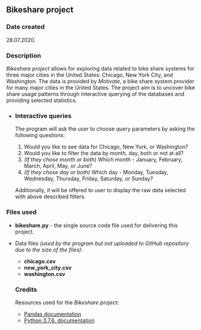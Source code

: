 ## Bikeshare project

### Date created
28.07.2020.

### Description
*Bikeshare project* allows for exploring data related to bike share systems for three major cities in the United States: Chicago, New York City, and Washington. The data is provided by *Motivate*, a bike share system provider for many major cities in the United States. The project aim is to uncover bike share usage patterns through interactive querying of the databases and providing selected statistics.

* ### Interactive queries
  The program will ask the user to choose query parameters by asking the following questions:
  1. Would you like to see data for Chicago, New York, or Washington?
  2. Would you like to filter the data by month, day, both or not at all?
  3. *(If they chose month or both)* Which month - January, February, March, April, May, or June?
  4. *(If they chose day or both)* Which day - Monday, Tuesday, Wednesday, Thursday, Friday, Saturday, or Sunday?

  Additionally, it will be offered to user to display the raw data selected with above described filters.


### Files used
* **bikeshare.py** - the single source code file used for delivering this project.
* Data files *(used by the program but not uploaded to GitHub repository due to the size of the files)*:
  * **chicago.csv**
  * **new_york_city.csv**
  * **washington.csv**

  ### Credits
  Resources used for the *Bikeshare project*:
  - [Pandas documentation](https://pandas.pydata.org/docs/user_guide/index.html)
  - [Python 3.7.6. documentation](https://docs.python.org/release/3.7.6/)
